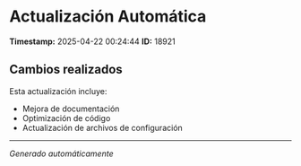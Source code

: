 # Actualización Automática

**Timestamp:** 2025-04-22 00:24:44
**ID:** 18921

## Cambios realizados

Esta actualización incluye:
- Mejora de documentación
- Optimización de código
- Actualización de archivos de configuración

---
*Generado automáticamente*
